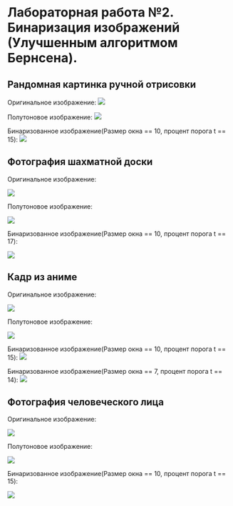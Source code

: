 # Лабораторная работа №2. Бинаризация изображений (Улучшенным алгоритмом Бернсена).
## Рандомная картинка ручной отрисовки
Оригинальное изображение:
![](pictures_src/house.png)

Полутоновое изображение:
![](pictures_results/house_semitone.bmp)

Бинаризованное изображение(Размер окна == 10, процент порога t == 15):
![](pictures_results/house_bin.bmp)

## Фотография шахматной доски
Оригинальное изображение:

![](pictures_src/chess.png)

Полутоновое изображение:

![](pictures_results/chess_semitone.bmp)

Бинаризованное изображение(Размер окна == 10, процент порога t == 17):

![](pictures_results/chess_bin.bmp)

## Кадр из аниме
Оригинальное изображение:

![](pictures_src/tsukyo.png)

Полутоновое изображение:

![](pictures_results/tsukyo_semitone.bmp)

Бинаризованное изображение(Размер окна == 10, процент порога t == 15):
![](pictures_results/tsukyo_dark_bin.bmp)

Бинаризованное изображение(Размер окна == 7, процент порога t == 14):
![](pictures_results/tsukyo_light_bin.bmp)

## Фотография человеческого лица
Оригинальное изображение:

![](pictures_src/nando.png)

Полутоновое изображение:

![](pictures_results/face_semitone.bmp)

Бинаризованное изображение(Размер окна == 10, процент порога t == 15):

![](pictures_results/face_bin.bmp)